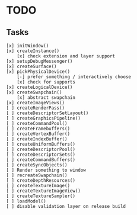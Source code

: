 # TODO
## Tasks
    [x] initWindow()
    [x] createInstance()
        [x] check extension and layer support
    [x] setupDebugMessenger()
    [x] createSurface()
    [x] pickPhysicalDevice()
        [-] prefer something / interactively choose
        [x] check for supports
    [x] createLogicalDevice()
    [x] createSwapchain()
        [x] abstract swapchain
    [x] createImageViews()
    [ ] createRenderPass()
    [ ] createDescriptorSetLayout()
    [ ] createGraphicsPipeline()
    [ ] createCommandPool()
    [ ] createFramebuffers()
    [ ] createVertexBuffer()
    [ ] createIndexBuffer()
    [ ] createUniformBuffers()
    [ ] createDescriptorPool()
    [ ] createDescriptorSets()
    [ ] createCommandBuffers()
    [ ] createSyncObjects()
    [ ] Render something to window
    [ ] recreateSwapchain()
    [ ] createDepthResources()
    [ ] createTextureImage()
    [ ] createTextureImageView()
    [ ] createTextureSampler()
    [ ] loadModel()
    [ ] disable validation layer on release build
